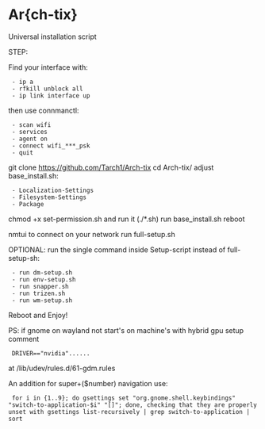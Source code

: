 # Ar{ch-tix}
Universal installation script

STEP:

Find your interface with: 

     - ip a
     - rfkill unblock all
     - ip link interface up

then use connmanctl:

     - scan wifi
     - services
     - agent on
     - connect wifi_***_psk
     - quit

git clone https://github.com/Tarch1/Arch-tix
cd Arch-tix/
adjust base_install.sh:

     - Localization-Settings
     - Filesystem-Settings
     - Package 

chmod +x set-permission.sh and run it (./*.sh)
run base_install.sh
reboot

nmtui to connect on your network 
run full-setup.sh

OPTIONAL: run the single command inside Setup-script instead of full-setup-sh:

     - run dm-setup.sh
     - run env-setup.sh
     - run snapper.sh
     - run trizen.sh
     - run wm-setup.sh  
  
Reboot and Enjoy!

PS: if gnome on wayland not start's on machine's with hybrid gpu setup comment 
     
     DRIVER=="nvidia"......

at /lib/udev/rules.d/61-gdm.rules


An addition for super+($number) navigation use: 
     
     for i in {1..9}; do gsettings set "org.gnome.shell.keybindings" "switch-to-application-$i" "[]"; done, checking that they are properly unset with gsettings list-recursively | grep switch-to-application | sort
